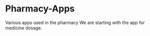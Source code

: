 # Pharmacy-Apps
Various apps used in the pharmacy
We are starting with the app for medicine dosage.
